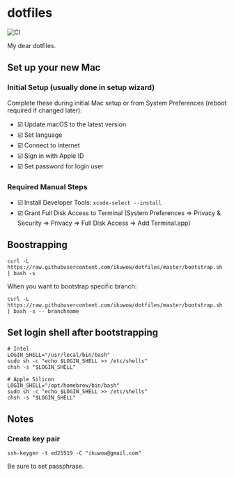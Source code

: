 # dotfiles

![CI](https://github.com/ikuwow/dotfiles/actions/workflows/ci.yml/badge.svg)

My dear dotfiles.

## Set up your new Mac

### Initial Setup (usually done in setup wizard)
Complete these during initial Mac setup or from System Preferences (reboot required if changed later):
* ☑️ Update macOS to the latest version
* ☑️ Set language
* ☑️ Connect to internet
* ☑️ Sign in with Apple ID
* ☑️ Set password for login user

### Required Manual Steps
* ☑️ Install Developer Tools: `xcode-select --install`
* ☑️ Grant Full Disk Access to Terminal (System Preferences => Privacy & Security => Privacy => Full Disk Access => Add Terminal.app)

## Boostrapping

```
curl -L https://raw.githubusercontent.com/ikuwow/dotfiles/master/bootstrap.sh | bash -s
```

When you want to bootstrap specific branch:

```
curl -L https://raw.githubusercontent.com/ikuwow/dotfiles/master/bootstrap.sh | bash -s -- branchname
```

## Set login shell after bootstrapping

```
# Intel
LOGIN_SHELL="/usr/local/bin/bash"
sudo sh -c "echo $LOGIN_SHELL >> /etc/shells"
chsh -s "$LOGIN_SHELL"
```

```
# Apple Silicon
LOGIN_SHELL="/opt/homebrew/bin/bash"
sudo sh -c "echo $LOGIN_SHELL >> /etc/shells"
chsh -s "$LOGIN_SHELL"
```

## Notes

### Create key pair

```
ssh-keygen -t ed25519 -C "ikuwow@gmail.com"
```

Be sure to set passphrase.
